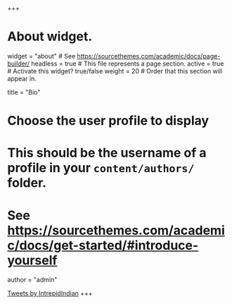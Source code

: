 +++
# About widget.
widget = "about"  # See https://sourcethemes.com/academic/docs/page-builder/
headless = true  # This file represents a page section.
active = true  # Activate this widget? true/false
weight = 20  # Order that this section will appear in.

title = "Bio"

# Choose the user profile to display
# This should be the username of a profile in your `content/authors/` folder.
# See https://sourcethemes.com/academic/docs/get-started/#introduce-yourself
author = "admin"

<a class="twitter-timeline" data-lang="en" data-width="1000" data-height="300" data-theme="dark" href="https://twitter.com/IntrepidIndian?ref_src=twsrc%5Etfw">Tweets by IntrepidIndian</a> <script async src="https://platform.twitter.com/widgets.js" charset="utf-8"></script>
+++
